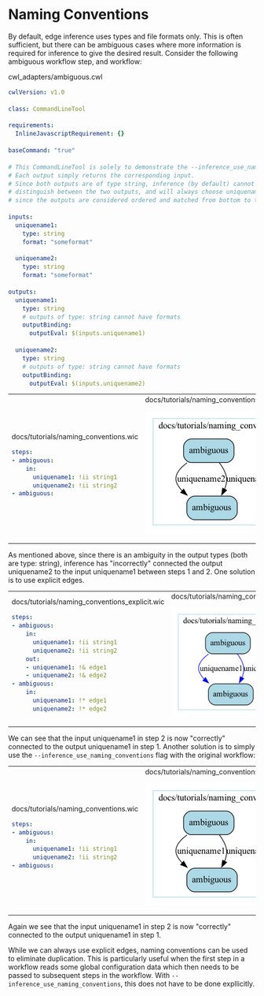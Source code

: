 # Naming Conventions

By default, edge inference uses types and file formats only. This is often sufficient, but there can be ambiguous cases where more information is required for inference to give the desired result. Consider the following ambiguous workflow step, and workflow:

cwl_adapters/ambiguous.cwl

```yaml
cwlVersion: v1.0

class: CommandLineTool

requirements:
  InlineJavascriptRequirement: {}

baseCommand: "true"

# This CommandLineTool is solely to demonstrate the --inference_use_naming_conventions feature.
# Each output simply returns the corresponding input.
# Since both outputs are of type string, inference (by default) cannot
# distinguish between the two outputs, and will always choose uniquename2
# since the outputs are considered ordered and matched from bottom to top.

inputs:
  uniquename1:
    type: string
    format: "someformat"

  uniquename2:
    type: string
    format: "someformat"

outputs:
  uniquename1:
    type: string
    # outputs of type: string cannot have formats
    outputBinding:
      outputEval: $(inputs.uniquename1)

  uniquename2:
    type: string
    # outputs of type: string cannot have formats
    outputBinding:
      outputEval: $(inputs.uniquename2)
```

<table>
<tr>
<td>
docs/tutorials/naming_conventions.wic

```yaml
steps:
- ambiguous:
    in:
      uniquename1: !ii string1
      uniquename2: !ii string2
- ambiguous:
```
</td>
<td>
docs/tutorials/naming_conventions.wic_no_flag.png

![naming_conventions_no_flag](naming_conventions.wic_no_flag.png)

</td>
</tr>
</table>

As mentioned above, since there is an ambiguity in the output types (both are type: string), inference has "incorrectly" connected the output uniquename2 to the input uniquename1 between steps 1 and 2. One solution is to use explicit edges.

<table>
<tr>
<td>
docs/tutorials/naming_conventions_explicit.wic

```yaml
steps:
- ambiguous:
    in:
      uniquename1: !ii string1
      uniquename2: !ii string2
    out:
    - uniquename1: !& edge1
    - uniquename2: !& edge2
- ambiguous:
    in:
      uniquename1: !* edge1
      uniquename2: !* edge2
```
</td>
<td>
docs/tutorials/naming_conventions_explicit.wic.gv.png

![naming_conventions_explicit](naming_conventions_explicit.wic.gv.png)

</td>
</tr>
</table>

We can see that the input uniquename1 in step 2 is now "correctly" connected to the output uniquename1 in step 1. Another solution is to simply use the `--inference_use_naming_conventions` flag with the original workflow:

<table>
<tr>
<td>
docs/tutorials/naming_conventions.wic

```yaml
steps:
- ambiguous:
    in:
      uniquename1: !ii string1
      uniquename2: !ii string2
- ambiguous:
```
</td>
<td>
docs/tutorials/naming_conventions.wic_with_flag.png

![naming_conventions_no_flag](naming_conventions.wic_with_flag.png)

</td>
</tr>
</table>

Again we see that the input uniquename1 in step 2 is now "correctly" connected to the output uniquename1 in step 1.

While we can always use explicit edges, naming conventions can be used to eliminate duplication. This is particularly useful when the first step in a workflow reads some global configuration data which then needs to be passed to subsequent steps in the workflow. With `--inference_use_naming_conventions`, this does not have to be done expllicitly.